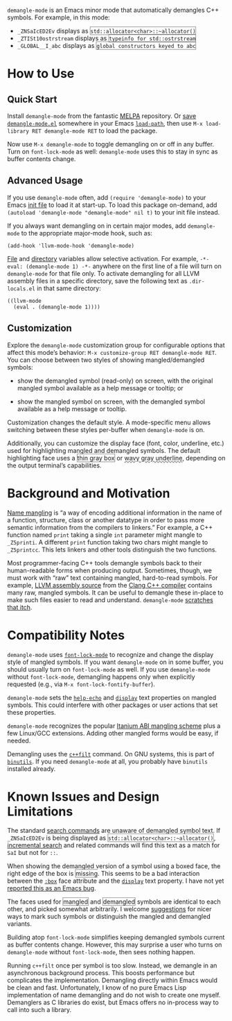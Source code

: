 `demangle-mode` is an Emacs minor mode that automatically demangles
C++ symbols. For example, in this mode:

- `_ZNSaIcED2Ev` displays as <span title="_ZNSaIcED2Ev" style="border:
  1px solid gray">`std::allocator<char>::~allocator()`</span>
- `_ZTISt10ostrstream` displays as <span title="_ZTISt10ostrstream"
  style="border: 1px solid gray">`typeinfo for std::ostrstream`</span>
- `_GLOBAL__I_abc` displays as <span title="_GLOBAL__I_abc"
  style="border: 1px solid gray">`global constructors keyed to
  abc`</span>

# How to Use

## Quick Start

Install `demangle-mode` from the fantastic
[<abbr title="Milkypostman’s Emacs Lisp Package Archive">MELPA</abbr>](http://melpa.milkbox.net/#/demangle-mode)
repository. Or
[save `demangle-mode.el`](https://raw2.github.com/liblit/demangle-mode/master/demangle-mode.el)
somewhere in your Emacs
[`load-path`](http://www.gnu.org/software/emacs/manual/html_node/elisp/Library-Search.html),
then use `M-x load-library RET demangle-mode RET` to load the package.

Now use `M-x demangle-mode` to toggle demangling on or off in any
buffer. Turn on `font-lock-mode` as well:  `demangle-mode` uses this
to stay in sync as buffer contents change.

## Advanced Usage

If you use `demangle-mode` often, add `(require 'demangle-mode)` to
your Emacs
[init file](http://www.gnu.org/software/emacs/manual/html_node/elisp/Init-File.html)
to load it at start-up. To load this package on-demand, add `(autoload
'demangle-mode "demangle-mode" nil t)` to your init file instead.

If you always want demangling on in certain major modes, add
`demangle-mode` to the appropriate major-mode hook, such as:

```elisp
(add-hook 'llvm-mode-hook 'demangle-mode)
```

[File](https://www.gnu.org/software/emacs/manual/html_node/emacs/File-Variables.html)
and
[directory](https://www.gnu.org/software/emacs/manual/html_node/emacs/Directory-Variables.html)
variables allow selective activation. For example, `-*- eval:
(demangle-mode 1) -*-` anywhere on the first line of a file will turn
on `demangle-mode` for that file only. To activate demangling for all
LLVM assembly files in a specific directory, save the following text
as `.dir-locals.el` in that same directory:

```elisp
((llvm-mode
  (eval . (demangle-mode 1))))
```

## Customization

Explore the `demangle-mode` customization group for configurable
options that affect this mode’s behavior: `M-x customize-group RET
demangle-mode RET`. You can choose between two styles of showing
mangled/demangled symbols:

- show the demangled symbol (read-only) on screen, with the original
  mangled symbol available as a help message or tooltip; or

- show the mangled symbol on screen, with the demangled symbol
  available as a help message or tooltip.

Customization changes the default style.  A mode-specific menu allows
switching between these styles per-buffer when `demangle-mode` is on.

Additionally, you can customize the display face (font, color,
underline, etc.) used for highlighting mangled and demangled
symbols. The default highlighting face uses a <span style="border: 1px
solid gray">thin gray box</span> or <span style="text-decoration:
underline; text-decoration-color: gray; text-decoration-style:
wavy">wavy gray underline</span>, depending on the output terminal’s
capabilities.

# Background and Motivation

[Name mangling](https://en.wikipedia.org/wiki/Name_mangling) is “a way
of encoding additional information in the name of a function,
structure, class or another datatype in order to pass more semantic
information from the compilers to linkers.” For example, a C++
function named `print` taking a single `int` parameter might mangle to
`_Z5printi`. A different `print` function taking two chars might
mangle to `_Z5printcc`. This lets linkers and other tools distinguish
the two functions.

Most programmer-facing C++ tools demangle symbols back to their
human-readable forms when producing output. Sometimes, though, we must
work with “raw” text containing mangled, hard-to-read symbols. For
example, [LLVM assembly source](http://llvm.org/docs/LangRef.html)
from the [Clang C++ compiler](http://clang.llvm.org/) contains many
raw, mangled symbols. It can be useful to demangle these in-place to
make such files easier to read and understand. `demangle-mode`
[scratches that itch](http://www.catb.org/~esr/writings/cathedral-bazaar/cathedral-bazaar/ar01s02.html).

# Compatibility Notes

`demangle-mode` uses
[`font-lock-mode`](https://www.gnu.org/software/emacs/manual/html_node/emacs/Font-Lock.html)
to recognize and change the display style of mangled symbols. If you
want `demangle-mode` on in some buffer, you should usually turn on
`font-lock-mode` as well. If you use `demangle-mode` without
`font-lock-mode`, demangling happens only when explicitly requested
(e.g., via `M-x font-lock-fontify-buffer`).

`demangle-mode` sets the
[`help-echo`](http://www.gnu.org/software/emacs/manual/html_node/elisp/Special-Properties.html)
and
[`display`](http://www.gnu.org/software/emacs/manual/html_node/elisp/Special-Properties.html)
text properties on mangled symbols. This could interfere with other
packages or user actions that set these properties.

`demangle-mode` recognizes the popular
[Itanium ABI mangling scheme](http://mentorembedded.github.io/cxx-abi/abi.html#mangling)
plus a few Linux/GCC extensions. Adding other mangled forms would be
easy, if needed.

Demangling uses the
[`c++filt`](https://sourceware.org/binutils/docs-2.24/binutils/c_002b_002bfilt.html)
command. On GNU systems, this is part of
[`binutils`](http://www.gnu.org/software/binutils/). If you need
`demangle-mode` at all, you probably have `binutils` installed
already.

# Known Issues and Design Limitations

The standard
[search commands](http://www.gnu.org/software/emacs/manual/html_node/emacs/Incremental-Search.html)
are unaware of demangled symbol text. If `_ZNSaIcED2Ev` is being
displayed as <span title="_ZNSaIcED2Ev" style="border:  1px solid
gray">`std::allocator<char>::~allocator()`</span>,
[incremental search](http://www.gnu.org/software/emacs/manual/html_node/emacs/Incremental-Search.html)
and related commands will find this text as a match for `SaI` but not
for `::`.

When showing the demangled version of a symbol using a boxed face, the
right edge of the box is <span style="border: 1px solid gray;
border-right: none">missing</span>. This seems to be a bad interaction
between the
[`:box`](http://www.gnu.org/software/emacs/manual/html_node/elisp/Face-Attributes.html)
face attribute and the
[`display`](http://www.gnu.org/software/emacs/manual/html_node/elisp/Special-Properties.html)
text property. I have not yet
[reported this as an Emacs bug](http://debbugs.gnu.org/Emacs.html).

The faces used for <span style="border: 1px solid gray">mangled</span>
and <span style="border: 1px solid gray">demangled</span> symbols are
identical to each other, and picked somewhat arbitrarily. I welcome
[suggestions](https://github.com/liblit/demangle-mode/issues) for
nicer ways to mark such symbols or distinguish the mangled and
demangled variants.

Building atop `font-lock-mode` simplifies keeping demangled symbols
current as buffer contents change. However, this may surprise a user
who turns on `demangle-mode` without `font-lock-mode`, then sees
nothing happen.

Running `c++filt` once per symbol is too slow. Instead, we demangle in
an asynchronous background process. This boosts performance but
complicates the implementation. Demangling directly within Emacs would
be clean and fast. Unfortunately, I know of no pure Emacs Lisp
implementation of name demangling and do not wish to create one
myself. Demanglers as C libraries do exist, but Emacs offers no
in-process way to call into such a library.
